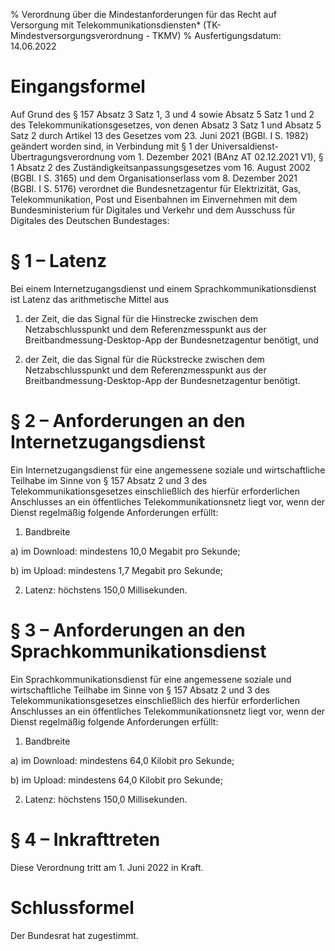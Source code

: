 % Verordnung über die Mindestanforderungen für das Recht auf Versorgung mit Telekommunikationsdiensten*  (TK-Mindestversorgungsverordnung - TKMV)
% Ausfertigungsdatum: 14.06.2022
 
# Eingangsformel

Auf Grund des § 157 Absatz 3 Satz 1, 3 und 4 sowie Absatz 5 Satz 1 und 2 des Telekommunikationsgesetzes, von denen Absatz 3 Satz 1 und Absatz 5 Satz 2 durch Artikel 13 des Gesetzes vom 23. Juni 2021 (BGBl. I S. 1982) geändert worden sind, in Verbindung mit § 1 der Universaldienst-Übertragungsverordnung vom 1. Dezember 2021 (BAnz AT 02.12.2021 V1), § 1 Absatz 2 des Zuständigkeitsanpassungsgesetzes vom 16. August 2002 (BGBl. I S. 3165) und dem Organisationserlass vom 8. Dezember 2021 (BGBl. I S. 5176) verordnet die Bundesnetzagentur für Elektrizität, Gas, Telekommunikation, Post und Eisenbahnen im Einvernehmen mit dem Bundesministerium für Digitales und Verkehr und dem Ausschuss für Digitales des Deutschen Bundestages:

# § 1 – Latenz

Bei einem Internetzugangsdienst und einem Sprachkommunikationsdienst ist Latenz das arithmetische Mittel aus

1. der Zeit, die das Signal für die Hinstrecke zwischen dem Netzabschlusspunkt und dem Referenzmesspunkt aus der Breitbandmessung-Desktop-App der Bundesnetzagentur benötigt, und

2. der Zeit, die das Signal für die Rückstrecke zwischen dem Netzabschlusspunkt und dem Referenzmesspunkt aus der Breitbandmessung-Desktop-App der Bundesnetzagentur benötigt.

# § 2 – Anforderungen an den Internetzugangsdienst

Ein Internetzugangsdienst für eine angemessene soziale und wirtschaftliche Teilhabe im Sinne von § 157 Absatz 2 und 3 des Telekommunikationsgesetzes einschließlich des hierfür erforderlichen Anschlusses an ein öffentliches Telekommunikationsnetz liegt vor, wenn der Dienst regelmäßig folgende Anforderungen erfüllt:

1. Bandbreite

a) im Download: mindestens 10,0 Megabit pro Sekunde;

b) im Upload: mindestens 1,7 Megabit pro Sekunde;

2. Latenz: höchstens 150,0 Millisekunden.

# § 3 – Anforderungen an den Sprachkommunikationsdienst

Ein Sprachkommunikationsdienst für eine angemessene soziale und wirtschaftliche Teilhabe im Sinne von § 157 Absatz 2 und 3 des Telekommunikationsgesetzes einschließlich des hierfür erforderlichen Anschlusses an ein öffentliches Telekommunikationsnetz liegt vor, wenn der Dienst regelmäßig folgende Anforderungen erfüllt:

1. Bandbreite

a) im Download: mindestens 64,0 Kilobit pro Sekunde;

b) im Upload: mindestens 64,0 Kilobit pro Sekunde;

2. Latenz: höchstens 150,0 Millisekunden.

# § 4 – Inkrafttreten

Diese Verordnung tritt am 1. Juni 2022 in Kraft.

# Schlussformel

Der Bundesrat hat zugestimmt.
